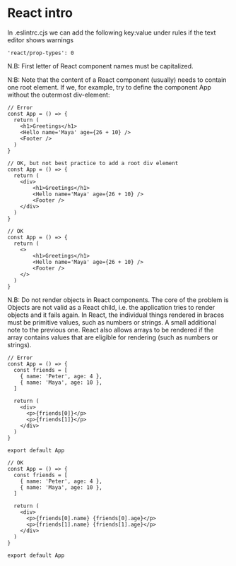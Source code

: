 # React intro

In .eslintrc.cjs we can add the following key:value under rules if the text editor shows warnings

```
'react/prop-types': 0
```

N.B: First letter of React component names must be capitalized.

N:B: Note that the content of a React component (usually) needs to contain one root element. If we, for example, try to define the component App without the outermost div-element:

```
// Error
const App = () => {
  return (
    <h1>Greetings</h1>
    <Hello name='Maya' age={26 + 10} />
    <Footer />
  )
}

// OK, but not best practice to add a root div element
const App = () => {
  return (
    <div>
        <h1>Greetings</h1>
        <Hello name='Maya' age={26 + 10} />
        <Footer />
    </div>
  )
}

// OK
const App = () => {
  return (
    <>
        <h1>Greetings</h1>
        <Hello name='Maya' age={26 + 10} />
        <Footer />
    </>
  )
}
```

N.B: Do not render objects in React components. The core of the problem is Objects are not valid as a React child, i.e. the application tries to render objects and it fails again. In React, the individual things rendered in braces must be primitive values, such as numbers or strings. A small additional note to the previous one. React also allows arrays to be rendered if the array contains values ​​that are eligible for rendering (such as numbers or strings).

```
// Error
const App = () => {
  const friends = [
    { name: 'Peter', age: 4 },
    { name: 'Maya', age: 10 },
  ]

  return (
    <div>
      <p>{friends[0]}</p>
      <p>{friends[1]}</p>
    </div>
  )
}

export default App

// OK
const App = () => {
  const friends = [
    { name: 'Peter', age: 4 },
    { name: 'Maya', age: 10 },
  ]

  return (
    <div>
      <p>{friends[0].name} {friends[0].age}</p>
      <p>{friends[1].name} {friends[1].age}</p>
    </div>
  )
}

export default App
```
